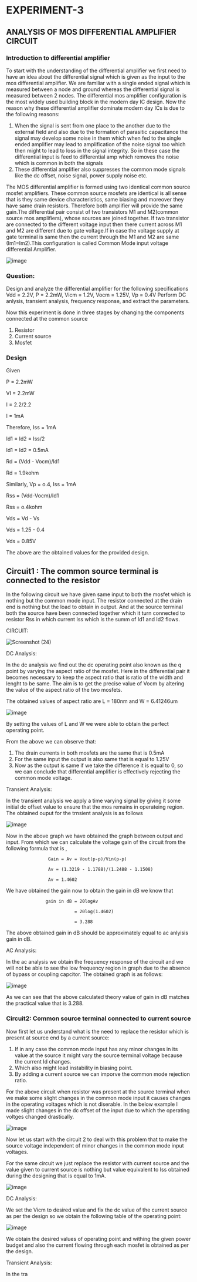 # EXPERIMENT-3
## ANALYSIS OF MOS DIFFERENTIAL AMPLIFIER CIRCUIT
### Introduction to differential amplifier
To start with the understanding of the differential amplifier we first need to have an idea about the differential signal which is given as the input to the mos differential amplifier. We are familiar with a single ended signal which is measured between a node and ground whereas the differential signal is measured between 2 nodes. 
The differential mos amplifier configuration is the most widely used building block in the modern day IC design. Now the reason why these differential amplifier dominate modern day ICs is due to the following reasons:
1. When the signal is sent from one place to the another due to the external field and also due to the formation of parasitic capacitance the signal may develop some noise in them which when fed to the single ended amplifier may lead to amplification of the noise signal too which then might to lead to loss in the signal integrity. So in these case the differential input is feed to differential amp which removes the noise which is common in both the signals
2. These differential amplifier also suppresses the common mode signals like the dc offset, noise signal, power supply noise etc.

The MOS differential amplifier is formed using two identical common source mosfet amplifiers. These common source mosfets are identical is all sense that is they same device characteristics, same biasing and moreover they have same drain resistors. Therefore both amplifier will provide the same gain.The differential pair consist of two transistors M1 and M2(common source mos amplifiers), whose sources are joined together. If two transistor are connected to the different voltage input then there current across M1 and M2 are different due to gate voltage.If in case the voltage supply at gate terminal is same then the current through the M1 and M2 are same (Im1=Im2).This configuration is called Common Mode input voltage differential Amplifier.

![image](https://github.com/user-attachments/assets/34cb8670-b244-4816-8d69-b5afd5793ba9)

### Question:
Design and analyze the differential amplifier for the following specifications 
Vdd = 2.2V, P = 2.2mW, Vicm = 1.2V, Vocm = 1.25V, Vp = 0.4V
Perform DC anlysis, transient analysis, frequency response, and extract the parameters.

Now this experiment is done in three stages by changing the components connected at the common source 
1. Resistor
2. Current source
3. Mosfet

### Design 
Given 

P = 2.2mW

VI = 2.2mW

I = 2.2/2.2                          

I = 1mA

Therefore, Iss = 1mA

Id1 = Id2 = Iss/2

Id1 = Id2 = 0.5mA

Rd = (Vdd - Vocm)/Id1  

Rd = 1.9kohm                      

Similarly, Vp = o.4, Iss = 1mA

Rss = (Vdd-Vocm)/Id1

Rss = o.4kohm

Vds = Vd - Vs

Vds = 1.25 - 0.4
    
Vds = 0.85V

The above are the obtained values for the provided design.

## Circuit1 : The common source terminal is connected to the resistor

In the following circuit we have given same input to both the mosfet which is nothing but the common mode input. The resistor connected at the drain end is nothing but the load to obtain in output. And at the source terminal both the source have been connected together which it turn connected to resistor Rss in which current Iss which is the summ of Id1 and Id2 flows.

CIRCUIT: 

![Screenshot (24)](https://github.com/user-attachments/assets/7b1252d2-5886-4144-aeeb-536c1f3376ae)

DC Analysis: 

In the dc analysis we find out the dc operating point also known as the q point by varying the aspect ratio of the mosfet. Here in the differential pair it becomes necessary to keep the aspect ratio that is ratio of the width and lenght to be same. The aim is to get the precise value of Vocm by altering the value of the aspect ratio of the two mosfets. 

The obtained values of aspect ratio are L = 180nm and W = 6.41246um

![image](https://github.com/user-attachments/assets/4f5dd7a6-7cbc-4dab-bd8b-5f479a00d7ff)

By setting the values of L and W we were able to obtain the perfect operating point.

From the above we can observe that: 
1. The drain currents in both mosfets are the same that is 0.5mA
2. For the same input the output is also same that is equal to 1.25V
3. Now as the output is same if we take the difference it is equal to 0, so we can conclude that differential amplifier is effectively rejecting the common mode voltage.

Transient Analysis:

In the transient analysis we apply a time varying signal by giving it some initial dc offset value to ensure that the mos remains in operateing region. The obtained ouput for the trnsient analysis is as follows

![image](https://github.com/user-attachments/assets/99afe131-a23b-4112-a020-3aa24df03f32)

Now in the above graph we have obtained the graph between output and input. From which we can calculate the voltage gain of the circuit from the following formula that is , 

                    Gain = Av = Vout(p-p)/Vin(p-p)

                    Av = (1.3219 - 1.1788)/(1.2488 - 1.1508)

                    Av = 1.4602

We have obtained the gain now to obtain the gain in dB we know that 

                   gain in dB = 20logAv

                              = 20log(1.4602)

                              = 3.288

The above obtained gain in dB should be approximately equal to ac anlyisis gain in dB. 

AC Analysis: 

In the ac analysis we obtain the frequency response of the circuit and we will not be able to see the low frequency region in graph due to the absence of bypass or coupling capcitor. The obtained graph is as follows: 

![image](https://github.com/user-attachments/assets/c389b08c-af90-4ef5-a9a9-a3aa9a66077f)

As we can see that the above calculated theory value of gain in dB matches the practical value that is 3.288.

### Circuit2: Common source terminal connected to current source

Now first let us understand what is the need to replace the resistor which is present at source end by a current source: 
1. If in any case the common mode input has any minor changes in its value at the source it might vary the source terminal voltage because the current Id changes.
2. Which also might lead instability in biasing point.
3. By adding a current source we can imporve the common mode rejection ratio.

For the above circuit when resistor was present at the source terminal when we make some slight changes in the common mode input it causes changes in the operating voltages which is not diserable. In the below example I made slight changes in the dc offset of the input due to which the operating voltges changed drastically.

![image](https://github.com/user-attachments/assets/d0e64089-6a5f-4899-b70d-0c38e02ccb19)

Now let us start with the circuit 2 to deal with this problem that to make the source voltage independent of minor changes in the common mode input voltages. 

For the same circuit we just replace the resistor with current source and the value given to current source is nothing but value equivalent to Iss obtained during the designing that is equal to 1mA.

![image](https://github.com/user-attachments/assets/4d8d9895-26da-4f31-a190-63dddf1cbe45)

DC Analysis: 

We set the Vicm to desired value and fix the dc value of the current source as per the design so we obtain the following table of the operating point: 

![image](https://github.com/user-attachments/assets/705f8f99-1f5c-4b68-8ac2-7b65c665deab)

We obtain the desired values of operating point and withing the given power budget and also the current flowing through each mosfet is obtained as per the design.

Transient Analysis:

In the tra






 


